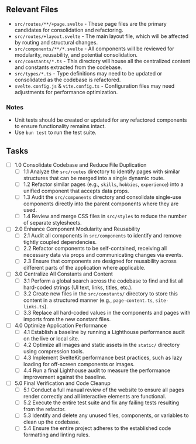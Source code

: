 ## Relevant Files

- `src/routes/**/+page.svelte` - These page files are the primary candidates for consolidation and refactoring.
- `src/routes/+layout.svelte` - The main layout file, which will be affected by routing and structural changes.
- `src/components/**/*.svelte` - All components will be reviewed for modularity, reusability, and potential consolidation.
- `src/constants/*.ts` - This directory will house all the centralized content and constants extracted from the codebase.
- `src/types/*.ts` - Type definitions may need to be updated or consolidated as the codebase is refactored.
- `svelte.config.js` & `vite.config.ts` - Configuration files may need adjustments for performance optimization.

### Notes

- Unit tests should be created or updated for any refactored components to ensure functionality remains intact.
- Use `bun test` to run the test suite.

## Tasks

- [ ] 1.0 Consolidate Codebase and Reduce File Duplication
  - [ ] 1.1 Analyze the `src/routes` directory to identify pages with similar structures that can be merged into a single dynamic route.
  - [ ] 1.2 Refactor similar pages (e.g., `skills`, `hobbies`, `experience`) into a unified component that accepts data props.
  - [ ] 1.3 Audit the `src/components` directory and consolidate single-use components directly into the parent components where they are used.
  - [ ] 1.4 Review and merge CSS files in `src/styles` to reduce the number of separate stylesheets.
- [ ] 2.0 Enhance Component Modularity and Reusability
  - [ ] 2.1 Audit all components in `src/components` to identify and remove tightly coupled dependencies.
  - [ ] 2.2 Refactor components to be self-contained, receiving all necessary data via props and communicating changes via events.
  - [ ] 2.3 Ensure that components are designed for reusability across different parts of the application where applicable.
- [ ] 3.0 Centralize All Constants and Content
  - [ ] 3.1 Perform a global search across the codebase to find and list all hard-coded strings (UI text, links, titles, etc.).
  - [ ] 3.2 Create new files in the `src/constants/` directory to store this content in a structured manner (e.g., `page-content.ts`, `site-links.ts`).
  - [ ] 3.3 Replace all hard-coded values in the components and pages with imports from the new constant files.
- [ ] 4.0 Optimize Application Performance
  - [ ] 4.1 Establish a baseline by running a Lighthouse performance audit on the live or local site.
  - [ ] 4.2 Optimize all images and static assets in the `static/` directory using compression tools.
  - [ ] 4.3 Implement SvelteKit performance best practices, such as lazy loading for off-screen components or images.
  - [ ] 4.4 Run a final Lighthouse audit to measure the performance improvement against the baseline.
- [ ] 5.0 Final Verification and Code Cleanup
  - [ ] 5.1 Conduct a full manual review of the website to ensure all pages render correctly and all interactive elements are functional.
  - [ ] 5.2 Execute the entire test suite and fix any failing tests resulting from the refactor.
  - [ ] 5.3 Identify and delete any unused files, components, or variables to clean up the codebase.
  - [ ] 5.4 Ensure the entire project adheres to the established code formatting and linting rules.
